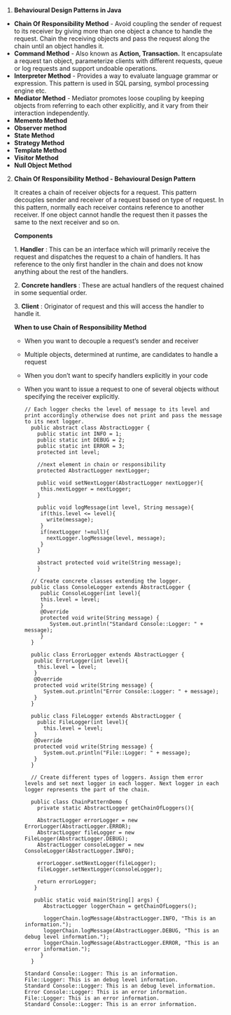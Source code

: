 1. **Behavioural Design Patterns in Java**
   
  - **Chain Of Responsibility Method** - Avoid coupling the sender of request to its receiver by giving more than one object a chance to handle the request. Chain the receiving objects and pass the request along the chain until an object handles it.
  - **Command Method** - Also known as **Action, Transaction.** It encapsulate a request tan object, parameterize clients with different requests, queue or log requests and support undoable operations.
  - **Interpreter Method** - Provides a way to evaluate language grammar or expression. This pattern is used in SQL parsing, symbol processing engine etc.
  - **Mediator Method** - Mediator promotes loose coupling by keeping objects from referring to each other explicitly, and it vary from their interaction independently.
  - **Memento Method**
  - **Observer method**
  - **State Method**
  - **Strategy Method**
  - **Template Method**
  - **Visitor Method**
  - **Null Object Method**


2. **Chain Of Responsibility Method - Behavioural Design Pattern**

    It creates a chain of receiver objects for a request. This pattern decouples sender and receiver of a request based on type of request.
    In this pattern, normally each receiver contains reference to another receiver. If one object cannot handle the request then it passes the same to the next receiver and so on.

    **Components**

    1\. **Handler** : This can be an interface which will primarily receive the request and dispatches the request to a chain of handlers. It has reference to the only first handler in the chain and does not know anything about the rest of the handlers.
   
    2\. **Concrete handlers** : These are actual handlers of the request chained in some sequential order.
   
    3\. **Client** : Originator of request and this will access the handler to handle it.

    **When to use Chain of Responsibility Method**

    - When you want to decouple a request’s sender and receiver
    - Multiple objects, determined at runtime, are candidates to handle a request
    - When you don’t want to specify handlers explicitly in your code
    - When you want to issue a request to one of several objects without specifying the receiver explicitly.

      ```
      // Each logger checks the level of message to its level and print accordingly otherwise does not print and pass the message to its next logger.
	    public abstract class AbstractLogger {
          public static int INFO = 1;
          public static int DEBUG = 2;
          public static int ERROR = 3;
          protected int level;

          //next element in chain or responsibility
          protected AbstractLogger nextLogger;

          public void setNextLogger(AbstractLogger nextLogger){
           this.nextLogger = nextLogger;
          }

          public void logMessage(int level, String message){
           if(this.level <= level){
             write(message);
           }
           if(nextLogger !=null){
             nextLogger.logMessage(level, message);
           }
          }

          abstract protected void write(String message);
	      }

        // Create concrete classes extending the logger.
        public class ConsoleLogger extends AbstractLogger {
           public ConsoleLogger(int level){
           this.level = level;
           }
           @Override
           protected void write(String message) {		
              System.out.println("Standard Console::Logger: " + message);
           }
        }

        public class ErrorLogger extends AbstractLogger {
         public ErrorLogger(int level){
          this.level = level;
         }
         @Override
         protected void write(String message) {		
            System.out.println("Error Console::Logger: " + message);
         }
        }

        public class FileLogger extends AbstractLogger {
          public FileLogger(int level){
            this.level = level;
         }
         @Override
         protected void write(String message) {		
            System.out.println("File::Logger: " + message);
         }
        }

        // Create different types of loggers. Assign them error levels and set next logger in each logger. Next logger in each logger represents the part of the chain.

        public class ChainPatternDemo {
          private static AbstractLogger getChainOfLoggers(){

          AbstractLogger errorLogger = new ErrorLogger(AbstractLogger.ERROR);
          AbstractLogger fileLogger = new FileLogger(AbstractLogger.DEBUG);
          AbstractLogger consoleLogger = new ConsoleLogger(AbstractLogger.INFO);

          errorLogger.setNextLogger(fileLogger);
          fileLogger.setNextLogger(consoleLogger);

          return errorLogger;	
         }

         public static void main(String[] args) {
            AbstractLogger loggerChain = getChainOfLoggers();

            loggerChain.logMessage(AbstractLogger.INFO, "This is an information.");
            loggerChain.logMessage(AbstractLogger.DEBUG, "This is an debug level information.");
            loggerChain.logMessage(AbstractLogger.ERROR, "This is an error information.");
           }
        }
      ```
      ```
      Standard Console::Logger: This is an information.
      File::Logger: This is an debug level information.
      Standard Console::Logger: This is an debug level information.
      Error Console::Logger: This is an error information.
      File::Logger: This is an error information.
      Standard Console::Logger: This is an error information.
      ```
